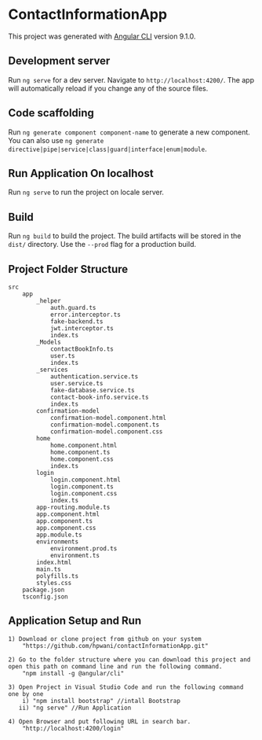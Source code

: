 # ContactInformationApp

This project was generated with [Angular CLI](https://github.com/angular/angular-cli) version 9.1.0.

## Development server

Run `ng serve` for a dev server. Navigate to `http://localhost:4200/`. The app will automatically reload if you change any of the source files.

## Code scaffolding

Run `ng generate component component-name` to generate a new component. You can also use `ng generate directive|pipe|service|class|guard|interface|enum|module`.

## Run Application On localhost

Run `ng serve` to run the project on locale server.

## Build

Run `ng build` to build the project. The build artifacts will be stored in the `dist/` directory. Use the `--prod` flag for a production build.

## Project Folder Structure

    src
        app
            _helper
                auth.guard.ts
                error.interceptor.ts
                fake-backend.ts
                jwt.interceptor.ts
                index.ts
            _Models
                contactBookInfo.ts
                user.ts
                index.ts
            _services
                authentication.service.ts
                user.service.ts
                fake-database.service.ts
                contact-book-info.service.ts
                index.ts
            confirmation-model
                confirmation-model.component.html
                confirmation-model.component.ts
                confirmation-model.component.css    
            home
                home.component.html
                home.component.ts
                home.component.css
                index.ts
            login
                login.component.html
                login.component.ts
                login.component.css
                index.ts
            app-routing.module.ts
            app.component.html
            app.component.ts
            app.component.css
            app.module.ts
            environments
                environment.prod.ts
                environment.ts
            index.html
            main.ts
            polyfills.ts
            styles.css
        package.json
        tsconfig.json

## Application Setup and Run

    1) Download or clone project from github on your system
        "https://github.com/hpwani/contactInformationApp.git"
    
    2) Go to the folder structure where you can download this project and open this path on command line and run the following command.
        "npm install -g @angular/cli"

    3) Open Project in Visual Studio Code and run the following command one by one
        i) "npm install bootstrap" //intall Bootstrap
       ii) "ng serve" //Run Application
    
    4) Open Browser and put following URL in search bar.
        "http://localhost:4200/login"